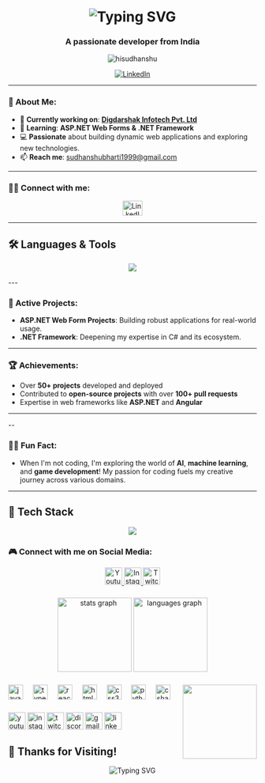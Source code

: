 

 <h1 align="center"> 
  <img src="https://readme-typing-svg.herokuapp.com?font=Orbitron&size=35&color=%2300FF00&center=true&vCenter=true&lines=Hi+👋,+I'm+Sudhanshu+;" alt="Typing SVG" />
</h1>
<!-- <h1  align="center ">Hi 👋, I'm Sudhanshu Bharti</h1> -->
<h3 align="center">A passionate developer from India</h3>

<p align="center"> 
  <img src="https://komarev.com/ghpvc/?username=hisudhanshu&label=Profile%20views&color=0e75b6&style=flat" alt="hisudhanshu" /> 
</p>

<p align="center"> 
  <a href="https://www.linkedin.com/in/sudhanshu-bharti-035208218/" target="blank"><img src="https://img.shields.io/badge/LinkedIn-Profile-blue?logo=linkedin&style=for-the-badge" alt="LinkedIn" /></a>
</p>

---

### 🚀 About Me:

- 🔭 **Currently working on**: [**Digdarshak Infotech Pvt. Ltd**](https://www.digdarshak.com/)
- 🌱 **Learning**: **ASP.NET Web Forms & .NET Framework**
- 💻 **Passionate** about building dynamic web applications and exploring new technologies.
- 📫 **Reach me**: [sudhanshubharti1999@gmail.com](mailto:sudhanshubharti1999@gmail.com)

---

### 👨‍💻 Connect with me:
<p align="center">
  <a href="https://linkedin.com/in/sudhanshu-bharti-035208218/" target="_blank">
    <img align="center" src="https://raw.githubusercontent.com/rahuldkjain/github-profile-readme-generator/master/src/images/icons/Social/linked-in-alt.svg" alt="LinkedIn" height="30" width="40" />
  </a>
</p>


---

## 🛠️ **Languages & Tools**
<p align="center">
  <img src="https://skillicons.dev/icons?i=angular,bootstrap,dotnet,csharp,html,css,js,python" />
</p>
---

### 🌱 Active Projects:
- **ASP.NET Web Form Projects**: Building robust applications for real-world usage.
- **.NET Framework**: Deepening my expertise in C# and its ecosystem.

---

### 🏆 Achievements:
- Over **50+ projects** developed and deployed
- Contributed to **open-source projects** with over **100+ pull requests**
- Expertise in web frameworks like **ASP.NET** and **Angular**

---

--

### 🧑‍💻 Fun Fact:
- When I'm not coding, I'm exploring the world of **AI**, **machine learning**, and **game development**! My passion for coding fuels my creative journey across various domains.

---

## 🎨 **Tech Stack**
<p align="center">
  <img src="https://skillicons.dev/icons?i=html,css,js,ts,react,angular,bootstrap,tailwind,dotnet,csharp,python" />
</p>

### 🎮 Connect with me on Social Media:
<p align="center">
  <a href="https://www.youtube.com/c/yourchannel" target="_blank">
    <img src="https://img.shields.io/static/v1?message=Youtube&logo=youtube&label=&color=FF0000&logoColor=white&labelColor=&style=for-the-badge" height="35" alt="Youtube" />
  </a>
  <a href="https://www.instagram.com/yourprofile" target="_blank">
    <img src="https://img.shields.io/static/v1?message=Instagram&logo=instagram&label=&color=E4405F&logoColor=white&labelColor=&style=for-the-badge" height="35" alt="Instagram" />
  </a>
  <a href="https://www.twitch.tv/yourchannel" target="_blank">
    <img src="https://img.shields.io/static/v1?message=Twitch&logo=twitch&label=&color=9146FF&logoColor=white&labelColor=&style=for-the-badge" height="35" alt="Twitch" />
  </a>
</p>

###

<div align="center">
  <img src="https://github-readme-stats.vercel.app/api?username=maurodesouza&hide_title=false&hide_rank=false&show_icons=true&include_all_commits=true&count_private=true&disable_animations=false&theme=dracula&locale=en&hide_border=false" height="150" alt="stats graph"  />
  <img src="https://github-readme-stats.vercel.app/api/top-langs?username=maurodesouza&locale=en&hide_title=false&layout=compact&card_width=320&langs_count=5&theme=dracula&hide_border=false" height="150" alt="languages graph"  />
</div>

###

<img align="right" height="150" src="https://i.imgflip.com/65efzo.gif"  />

###

<div align="left">
  <img src="https://cdn.jsdelivr.net/gh/devicons/devicon/icons/javascript/javascript-original.svg" height="30" alt="javascript logo"  />
  <img width="12" />
  <img src="https://cdn.jsdelivr.net/gh/devicons/devicon/icons/typescript/typescript-original.svg" height="30" alt="typescript logo"  />
  <img width="12" />
  <img src="https://cdn.jsdelivr.net/gh/devicons/devicon/icons/react/react-original.svg" height="30" alt="react logo"  />
  <img width="12" />
  <img src="https://cdn.jsdelivr.net/gh/devicons/devicon/icons/html5/html5-original.svg" height="30" alt="html5 logo"  />
  <img width="12" />
  <img src="https://cdn.jsdelivr.net/gh/devicons/devicon/icons/css3/css3-original.svg" height="30" alt="css3 logo"  />
  <img width="12" />
  <img src="https://cdn.jsdelivr.net/gh/devicons/devicon/icons/python/python-original.svg" height="30" alt="python logo"  />
  <img width="12" />
  <img src="https://cdn.jsdelivr.net/gh/devicons/devicon/icons/csharp/csharp-original.svg" height="30" alt="csharp logo"  />
</div>

###

<div align="left">
  <img src="https://img.shields.io/static/v1?message=Youtube&logo=youtube&label=&color=FF0000&logoColor=white&labelColor=&style=for-the-badge" height="35" alt="youtube logo"  />
  <img src="https://img.shields.io/static/v1?message=Instagram&logo=instagram&label=&color=E4405F&logoColor=white&labelColor=&style=for-the-badge" height="35" alt="instagram logo"  />
  <img src="https://img.shields.io/static/v1?message=Twitch&logo=twitch&label=&color=9146FF&logoColor=white&labelColor=&style=for-the-badge" height="35" alt="twitch logo"  />
  <img src="https://img.shields.io/static/v1?message=Discord&logo=discord&label=&color=7289DA&logoColor=white&labelColor=&style=for-the-badge" height="35" alt="discord logo"  />
  <img src="https://img.shields.io/static/v1?message=Gmail&logo=gmail&label=&color=D14836&logoColor=white&labelColor=&style=for-the-badge" height="35" alt="gmail logo"  />
  <img src="https://img.shields.io/static/v1?message=LinkedIn&logo=linkedin&label=&color=0077B5&logoColor=white&labelColor=&style=for-the-badge" height="35" alt="linkedin logo"  />
</div>

###

## 🏁 **Thanks for Visiting!**
<p align="center">
  <img src="https://readme-typing-svg.herokuapp.com?font=Orbitron&size=22&color=%23FF00FF&center=true&vCenter=true&lines=Happy+Coding!;Stay+Motivated!;Keep+Learning!;Connect+With+Me!;Enjoy+Your+Day!" alt="Typing SVG" />
</p>
